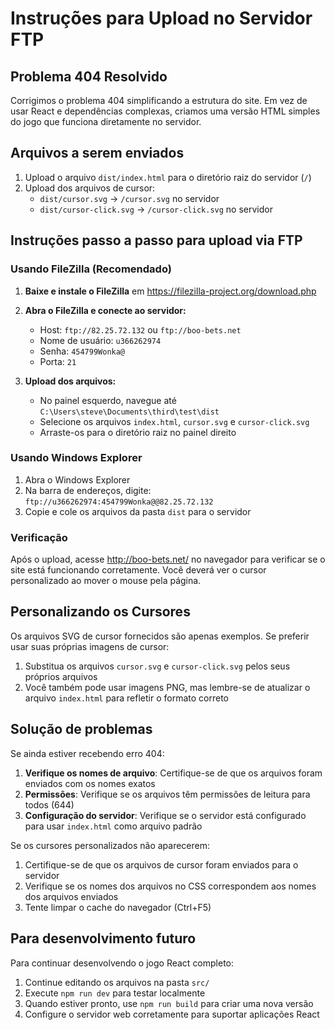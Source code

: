 # Instruções para Upload no Servidor FTP

## Problema 404 Resolvido

Corrigimos o problema 404 simplificando a estrutura do site. Em vez de usar React e dependências complexas, criamos uma versão HTML simples do jogo que funciona diretamente no servidor.

## Arquivos a serem enviados

1. Upload o arquivo `dist/index.html` para o diretório raiz do servidor (`/`)
2. Upload dos arquivos de cursor:
   - `dist/cursor.svg` → `/cursor.svg` no servidor
   - `dist/cursor-click.svg` → `/cursor-click.svg` no servidor

## Instruções passo a passo para upload via FTP

### Usando FileZilla (Recomendado)

1. **Baixe e instale o FileZilla** em https://filezilla-project.org/download.php

2. **Abra o FileZilla e conecte ao servidor:**
   - Host: `ftp://82.25.72.132` ou `ftp://boo-bets.net`
   - Nome de usuário: `u366262974`
   - Senha: `454799Wonka@`
   - Porta: `21`

3. **Upload dos arquivos:**
   - No painel esquerdo, navegue até `C:\Users\steve\Documents\third\test\dist`
   - Selecione os arquivos `index.html`, `cursor.svg` e `cursor-click.svg`
   - Arraste-os para o diretório raiz no painel direito

### Usando Windows Explorer

1. Abra o Windows Explorer
2. Na barra de endereços, digite: `ftp://u366262974:454799Wonka@@82.25.72.132`
3. Copie e cole os arquivos da pasta `dist` para o servidor

### Verificação

Após o upload, acesse http://boo-bets.net/ no navegador para verificar se o site está funcionando corretamente. Você deverá ver o cursor personalizado ao mover o mouse pela página.

## Personalizando os Cursores

Os arquivos SVG de cursor fornecidos são apenas exemplos. Se preferir usar suas próprias imagens de cursor:

1. Substitua os arquivos `cursor.svg` e `cursor-click.svg` pelos seus próprios arquivos
2. Você também pode usar imagens PNG, mas lembre-se de atualizar o arquivo `index.html` para refletir o formato correto

## Solução de problemas

Se ainda estiver recebendo erro 404:

1. **Verifique os nomes de arquivo**: Certifique-se de que os arquivos foram enviados com os nomes exatos
2. **Permissões**: Verifique se os arquivos têm permissões de leitura para todos (644)
3. **Configuração do servidor**: Verifique se o servidor está configurado para usar `index.html` como arquivo padrão

Se os cursores personalizados não aparecerem:
1. Certifique-se de que os arquivos de cursor foram enviados para o servidor
2. Verifique se os nomes dos arquivos no CSS correspondem aos nomes dos arquivos enviados
3. Tente limpar o cache do navegador (Ctrl+F5)

## Para desenvolvimento futuro

Para continuar desenvolvendo o jogo React completo:
1. Continue editando os arquivos na pasta `src/`
2. Execute `npm run dev` para testar localmente
3. Quando estiver pronto, use `npm run build` para criar uma nova versão
4. Configure o servidor web corretamente para suportar aplicações React 